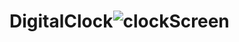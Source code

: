 # DigitalClock![clockScreen](https://user-images.githubusercontent.com/80580769/180279069-3d0a6307-1647-4029-b36b-88a2dbc02d88.png)
